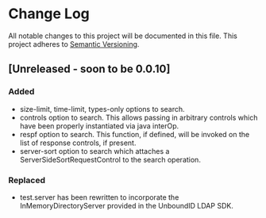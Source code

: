 # Change Log
All notable changes to this project will be documented in this file.
This project adheres to [Semantic Versioning](http://semver.org/).

## [Unreleased - soon to be 0.0.10]
### Added
- size-limit, time-limit, types-only options to search.
- controls option to search. This allows passing in arbitrary controls which have been properly instantiated via java interOp.
- respf option to search. This function, if defined, will be invoked on the list of response controls, if present.
- server-sort option to search which attaches a ServerSideSortRequestControl to the search operation.
### Replaced
- test.server has been rewritten to incorporate the InMemoryDirectoryServer provided in the UnboundID LDAP SDK.
